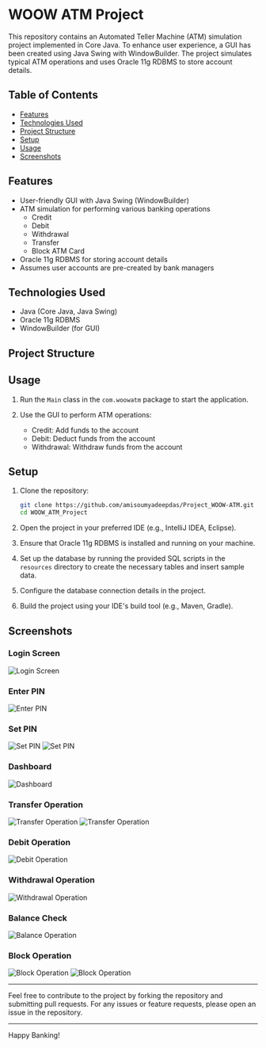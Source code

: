# WOOW ATM Project

This repository contains an Automated Teller Machine (ATM) simulation project implemented in Core Java. To enhance user experience, a GUI has been created using Java Swing with WindowBuilder. The project simulates typical ATM operations and uses Oracle 11g RDBMS to store account details.

## Table of Contents

- [Features](#features)
- [Technologies Used](#technologies-used)
- [Project Structure](#project-structure)
- [Setup](#setup)
- [Usage](#usage)
- [Screenshots](#screenshots)

## Features

- User-friendly GUI with Java Swing (WindowBuilder)
- ATM simulation for performing various banking operations
  - Credit
  - Debit
  - Withdrawal
  - Transfer
  - Block ATM Card
- Oracle 11g RDBMS for storing account details
- Assumes user accounts are pre-created by bank managers

## Technologies Used

- Java (Core Java, Java Swing)
- Oracle 11g RDBMS
- WindowBuilder (for GUI)

## Project Structure

## Usage

1. Run the `Main` class in the `com.woowatm` package to start the application.

2. Use the GUI to perform ATM operations:
   - Credit: Add funds to the account
   - Debit: Deduct funds from the account
   - Withdrawal: Withdraw funds from the account

## Setup

1. Clone the repository:

    ```bash
    git clone https://github.com/amisoumyadeepdas/Project_WOOW-ATM.git
    cd WOOW_ATM_Project
    ```

2. Open the project in your preferred IDE (e.g., IntelliJ IDEA, Eclipse).

3. Ensure that Oracle 11g RDBMS is installed and running on your machine.

4. Set up the database by running the provided SQL scripts in the `resources` directory to create the necessary tables and insert sample data.

5. Configure the database connection details in the project.

6. Build the project using your IDE's build tool (e.g., Maven, Gradle).

## Screenshots

### Login Screen

![Login Screen](https://github.com/user-attachments/assets/fad043b6-d89d-4559-a273-d5fd7c81ea22)

### Enter PIN

![Enter PIN](https://github.com/user-attachments/assets/6fc057df-5f4d-4a8a-a3c0-75e44c72fc77)

### Set PIN

![Set PIN](https://github.com/user-attachments/assets/d5835f10-80fb-401c-aaab-16b88e8f25a8)
![Set PIN](https://github.com/user-attachments/assets/29b8568d-ef22-4eaf-aa1f-fbb3479b548c)

### Dashboard

![Dashboard](https://github.com/user-attachments/assets/3328cef9-58d0-4da3-b7d8-ae66381aa2f3)

### Transfer Operation

![Transfer Operation](screenshots/credit_operation.png)
![Transfer Operation](screenshots/credit_operation.png)

### Debit Operation

![Debit Operation](screenshots/debit_operation.png)

### Withdrawal Operation

![Withdrawal Operation](screenshots/withdrawal_operation.png)

### Balance Check

![Balance Operation](screenshots/withdrawal_operation.png)

### Block Operation

![Block Operation](screenshots/withdrawal_operation.png)
![Block Operation](screenshots/withdrawal_operation.png)

---

Feel free to contribute to the project by forking the repository and submitting pull requests. For any issues or feature requests, please open an issue in the repository.

---

Happy Banking!
